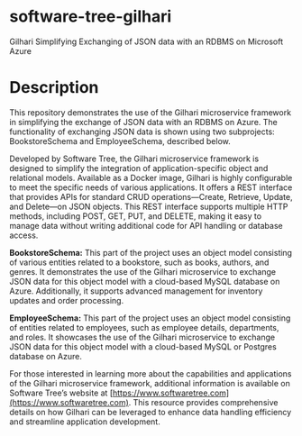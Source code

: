 # software-tree-gilhari
Gilhari Simplifying Exchanging of JSON data with an RDBMS on Microsoft Azure

# Description
This repository demonstrates the use of the Gilhari microservice framework in simplifying the exchange of JSON data with an RDBMS on Azure. The functionality of exchanging JSON data is shown using two subprojects: BookstoreSchema and EmployeeSchema, described below.

Developed by Software Tree, the Gilhari microservice framework is designed to simplify the integration of application-specific object and relational models. Available as a Docker image, Gilhari is highly configurable to meet the specific needs of various applications. It offers a REST interface that provides APIs for standard CRUD operations—Create, Retrieve, Update, and Delete—on JSON objects. This REST interface supports multiple HTTP methods, including POST, GET, PUT, and DELETE, making it easy to manage data without writing additional code for API handling or database access.

**BookstoreSchema:** This part of the project uses an object model consisting of various entities related to a bookstore, such as books, authors, and genres. It demonstrates the use of the Gilhari microservice to exchange JSON data for this object model with a cloud-based MySQL database on Azure. Additionally, it supports advanced management for inventory updates and order processing.

**EmployeeSchema:** This part of the project uses an object model consisting of entities related to employees, such as employee details, departments, and roles. It showcases the use of the Gilhari microservice to exchange JSON data for this object model with a cloud-based MySQL or Postgres database on Azure.

For those interested in learning more about the capabilities and applications of the Gilhari microservice framework, additional information is available on Software Tree’s website at [https://www.softwaretree.com](https://www.softwaretree.com). This resource provides comprehensive details on how Gilhari can be leveraged to enhance data handling efficiency and streamline application development.

